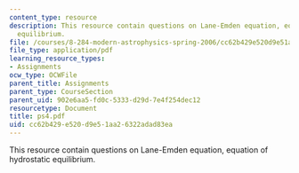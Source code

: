 ```yaml
---
content_type: resource
description: This resource contain questions on Lane-Emden equation, equation of hydrostatic
  equilibrium.
file: /courses/8-284-modern-astrophysics-spring-2006/cc62b429e520d9e51aa26322adad83ea_ps4.pdf
file_type: application/pdf
learning_resource_types:
- Assignments
ocw_type: OCWFile
parent_title: Assignments
parent_type: CourseSection
parent_uid: 902e6aa5-fd0c-5333-d29d-7e4f254dec12
resourcetype: Document
title: ps4.pdf
uid: cc62b429-e520-d9e5-1aa2-6322adad83ea
---
```

This resource contain questions on Lane-Emden equation, equation of hydrostatic equilibrium.


